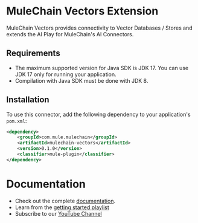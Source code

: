 # MuleChain Vectors Extension
MuleChain Vectors provides connectivity to Vector Databases / Stores and extends the AI Play for MuleChain's AI Connectors. 

## Requirements

- The maximum supported version for Java SDK is JDK 17. You can use JDK 17 only for running your application.
- Compilation with Java SDK must be done with JDK 8.

## Installation

To use this connector, add the following dependency to your application's `pom.xml`:

```xml
<dependency>
    <groupId>com.mule.mulechain</groupId>
    <artifactId>mulechain-vectors</artifactId>
    <version>0.1.0</version>
    <classifier>mule-plugin</classifier>
</dependency>
```

# Documentation 
- Check out the complete [documentation](https://mulechain.ai/docs/mulechain-vectors/connector-overview).
- Learn from the [getting started playlist](https://www.youtube.com/watch?v=YNsiLOIg_Vs&list=PLnuJGpEBF6ZBncyBbgYW46rbvYJwpl9Wj) 
- Subscribe to our [YouTube Channel](https://www.youtube.com/@MuleChainProject)

